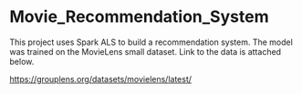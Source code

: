 # Movie_Recommendation_System

This project uses Spark ALS to build a recommendation system. The model was trained on the MovieLens small dataset. Link to the data is attached below.

https://grouplens.org/datasets/movielens/latest/
